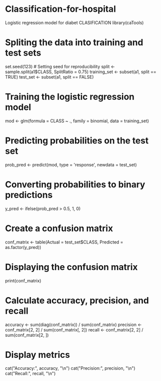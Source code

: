 # Classification-for-hospital
Logistic regression model for diabet
CLASIFICATION 
library(caTools) 

# Spliting the data into training and test sets
set.seed(123)  # Setting seed for reproducibility
split <- sample.split(a1$CLASS, SplitRatio = 0.75)
training_set <- subset(a1, split == TRUE)
test_set <- subset(a1, split == FALSE)

# Training the logistic regression model
mod <- glm(formula = CLASS ~ ., family = binomial, data = training_set)

# Predicting probabilities on the test set
prob_pred <- predict(mod, type = 'response', newdata = test_set)

# Converting probabilities to binary predictions
y_pred <- ifelse(prob_pred > 0.5, 1, 0)

# Create a confusion matrix
conf_matrix <- table(Actual = test_set$CLASS, Predicted = as.factor(y_pred))

# Displaying the confusion matrix
print(conf_matrix)

# Calculate accuracy, precision, and recall
accuracy <- sum(diag(conf_matrix)) / sum(conf_matrix)
precision <- conf_matrix[2, 2] / sum(conf_matrix[, 2])
recall <- conf_matrix[2, 2] / sum(conf_matrix[2, ])

# Display metrics
cat("Accuracy:", accuracy, "\n")
cat("Precision:", precision, "\n")
cat("Recall:", recall, "\n")
